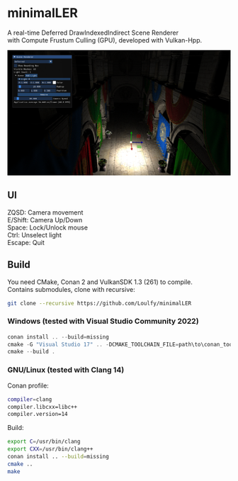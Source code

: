 # minimalLER
A real-time Deferred DrawIndexedIndirect Scene Renderer  
with Compute Frustum Culling (GPU), developed with Vulkan-Hpp.

![ler](https://github.com/Loulfy/minimalLER/blob/main/assets/minimalLER.png?raw=true)

## UI
ZQSD: Camera movement  
E/Shift: Camera Up/Down  
Space: Lock/Unlock mouse  
Ctrl: Unselect light  
Escape: Quit

## Build
You need CMake, Conan 2 and VulkanSDK 1.3 (261) to compile.  
Contains submodules, clone with recursive:
```bash  
git clone --recursive https://github.com/Loulfy/minimalLER
```  

### Windows (tested with Visual Studio Community 2022)

```powershell  
conan install .. --build=missing
cmake -G "Visual Studio 17" .. -DCMAKE_TOOLCHAIN_FILE=path\to\conan_toolchain.cmake -DCMAKE_POLICY_DEFAULT_CMP0091=NEW
cmake --build .
```  

### GNU/Linux (tested with Clang 14)

Conan profile:
```bash  
compiler=clang
compiler.libcxx=libc++
compiler.version=14
```  
Build:
```bash  
export C=/usr/bin/clang
export CXX=/usr/bin/clang++
conan install .. --build=missing
cmake ..
make
```
